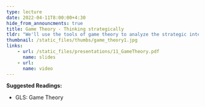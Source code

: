```yaml
---
type: lecture
date: 2022-04-11T8:00:00+4:30
hide_from_announcments: true
title: Game Theory - Thinking strategically
tldr: "We'll use the tools of game theory to analyze the strategic interactions among economic agents and predict market outcomes. We'll focus on games where players make decisions at the same time (simultaneous move games). "
thumbnail: /static_files/thumbs/game_theory1.jpg
links: 
    - url: /static_files/presentations/11_GameTheory.pdf
      name: slides
    - url: 
      name: video
---
```

**Suggested Readings:**
- GLS: Game Theory


